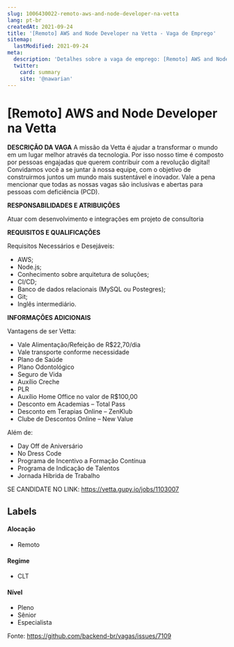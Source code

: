 ```yaml
---
slug: 1006430022-remoto-aws-and-node-developer-na-vetta
lang: pt-br
createdAt: 2021-09-24
title: '[Remoto] AWS and Node Developer na Vetta - Vaga de Emprego'
sitemap:
  lastModified: 2021-09-24
meta:
  description: 'Detalhes sobre a vaga de emprego: [Remoto] AWS and Node Developer na Vetta'
  twitter:
    card: summary
    site: '@nawarian'
---
```


# [Remoto] AWS and Node Developer na Vetta

**DESCRIÇÃO DA VAGA**
A missão da Vetta é ajudar a transformar o mundo em um lugar melhor através da tecnologia.  Por isso nosso time é composto por pessoas engajadas que querem contribuir com a revolução digital! Convidamos você a se juntar à nossa equipe, com o objetivo de construirmos juntos um mundo mais sustentável e inovador.  Vale a pena mencionar que todas as nossas vagas são inclusivas e abertas para pessoas com deficiência (PCD).​

**RESPONSABILIDADES E ATRIBUIÇÕES**

Atuar com desenvolvimento e integrações em projeto de consultoria

**REQUISITOS E QUALIFICAÇÕES**

Requisitos Necessários e Desejáveis:

- AWS;
- Node.js;
- Conhecimento sobre arquitetura de soluções;
- CI/CD;
- Banco de dados relacionais (MySQL ou Postegres);
- Git;
- Inglês intermediário.

**INFORMAÇÕES ADICIONAIS**

Vantagens de ser Vetta:
- Vale Alimentação/Refeição de R$22,70/dia
- Vale transporte conforme necessidade
- Plano de Saúde
- Plano Odontológico
- Seguro de Vida
- Auxílio Creche
- PLR
- Auxílio Home Office no valor de R$100,00
- Desconto em Academias – Total Pass
- Desconto em Terapias Online – ZenKlub
- Clube de Descontos Online – New Value

Além de:

- Day Off de Aniversário
- No Dress Code
- Programa de Incentivo a Formação Contínua
- Programa de Indicação de Talentos
- Jornada Híbrida de Trabalho

SE CANDIDATE NO LINK: https://vetta.gupy.io/jobs/1103007

## Labels

#### Alocação
- Remoto

#### Regime
- CLT

#### Nível
- Pleno
- Sênior
- Especialista




Fonte: https://github.com/backend-br/vagas/issues/7109